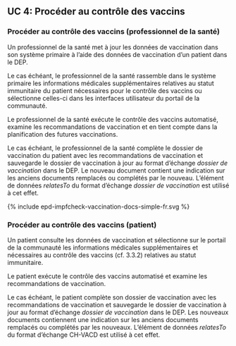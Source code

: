 ## UC 4: Procéder au contrôle des vaccins

### Procéder au contrôle des vaccins (professionnel de la santé)

Un professionnel de la santé met à jour les données de vaccination dans son système primaire à l’aide des données de vaccination d’un patient dans le DEP.

Le cas échéant, le professionnel de la santé rassemble dans le système primaire les informations médicales supplémentaires relatives au statut immunitaire du patient nécessaires pour le contrôle des vaccins ou sélectionne celles-ci dans les interfaces utilisateur du portail de la communauté. 

Le professionnel de la santé exécute le contrôle des vaccins automatisé, examine les recommandations de vaccination et en tient compte dans la planification des futures vaccinations.

Le cas échéant, le professionnel de la santé complète le dossier de vaccination du patient avec les recommandations de vaccination et sauvegarde le dossier de vaccination à jour au format d’échange *dossier de vaccination* dans le DEP. Le nouveau document contient une indication sur les anciens documents remplacés ou complétés par le nouveau. L’élément de données *relatesTo* du format d’échange *dossier de vaccination* est utilisé à cet effet.

<div>{% include epd-impfcheck-vaccination-docs-simple-fr.svg %}</div>


### Procéder au contrôle des vaccins (patient)

Un patient consulte les données de vaccination et sélectionne sur le portail de la communauté les informations médicales supplémentaires et nécessaires au contrôle des vaccins (cf. 3.3.2) relatives au statut immunitaire.

Le patient exécute le contrôle des vaccins automatisé et examine les recommandations de vaccination. 

Le cas échéant, le patient complète son dossier de vaccination avec les recommandations de vaccination et sauvegarde le dossier de vaccination à jour au format d’échange *dossier de vaccination* dans le DEP. Les nouveaux documents contiennent une indication sur les anciens documents remplacés ou complétés par les nouveaux. L’élément de données *relatesTo* du format d’échange CH-VACD est utilisé à cet effet.



